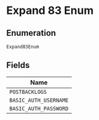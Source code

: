 
# Expand 83 Enum

## Enumeration

`Expand83Enum`

## Fields

| Name |
|  --- |
| `POSTBACKLOGS` |
| `BASIC_AUTH_USERNAME` |
| `BASIC_AUTH_PASSWORD` |

